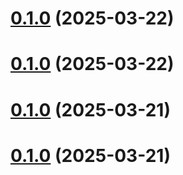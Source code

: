 # [0.1.0](https://github.com/bigbear0618/react-test-demo/compare/v1.1.0...v0.1.0) (2025-03-22)



# [0.1.0](https://github.com/bigbear0618/react-test-demo/compare/v1.1.0...v0.1.0) (2025-03-22)



# [0.1.0](https://github.com/bigbear0618/react-test-demo/compare/v1.1.0...v0.1.0) (2025-03-21)



# [0.1.0](https://github.com/bigbear0618/react-test-demo/compare/v1.1.0...v0.1.0) (2025-03-21)



